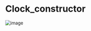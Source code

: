 # Clock_constructor

![image](https://cloud.githubusercontent.com/assets/19969622/22063571/2b1cca18-dd88-11e6-8dd9-d263457009ef.png)

